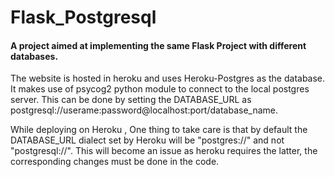 # Flask_Postgresql

#### A project aimed at implementing the same Flask Project with different databases.

The website is hosted in heroku and uses Heroku-Postgres as the database. It makes use of psycog2 python module to connect to the local postgres server. This can be done by setting the 
DATABASE_URL as postgresql://userame:password@localhost:port/database_name.

While deploying on Heroku , One thing to take care is that by default the DATABASE_URL dialect set by Heroku will be "postgres://" and not "postgresql://". This will become an issue as heroku requires the latter, the 
corresponding changes must be done in the code.

